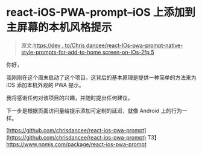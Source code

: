 # react-iOS-PWA-prompt–iOS 上添加到主屏幕的本机风格提示

> 原文:[https://dev . to/Chris dancee/react-IOs-pwa-prompt-native-style-prompts-for-add-to-home screen-on-IOs-2fp 5](https://dev.to/chrisdancee/react-ios-pwa-prompt-native-style-prompts-for-add-to-homescreen-on-ios-2fp5)

你好，

我刚刚在这个周末启动了这个项目。这背后的基本原理是提供一种简单的方法来为 iOS 添加本机外观的 PWA 提示。

我将感谢任何对该项目的兴趣，并随时提出任何建议。

下一步是根据页面访问量给提示添加可定制的延迟，就像 Android 上的行为一样。

[https://github.com/chrisdancee/react-ios-pwa-prompt](https://github.com/chrisdancee/react-ios-pwa-prompt)
T3】https://www.npmjs.com/package/react-ios-pwa-prompt